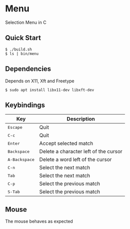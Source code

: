 # Menu
Selection Menu in C

## Quick Start
```console
$ ./build.sh
$ ls | bin/menu
```

## Dependencies
Depends on X11, Xft and Freetype

```console
$ sudo apt install libx11-dev libxft-dev
```

## Keybindings
| Key | Description |
| --- | ----------- |
| <kbd>Escape</kbd> | Quit |
| <kbd>C-c</kbd> | Quit |
| <kbd>Enter</kbd> | Accept selected match |
| <kbd>Backspace</kbd> | Delete a character left of the cursor |
| <kbd>A-Backspace</kbd> | Delete a word left of the cursor |
| <kbd>C-n</kbd> | Select the next match |
| <kbd>Tab</kbd> | Select the next match |
| <kbd>C-p</kbd> | Select the previous match |
| <kbd>S-Tab</kbd> | Select the previous match |

## Mouse
The mouse behaves as expected
